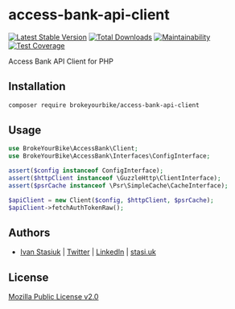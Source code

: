 # access-bank-api-client

[![Latest Stable Version](https://img.shields.io/github/v/release/brokeyourbike/access-bank-api-client-php)](https://github.com/brokeyourbike/access-bank-api-client-php/releases)
[![Total Downloads](https://poser.pugx.org/brokeyourbike/access-bank-api-client/downloads)](https://packagist.org/packages/brokeyourbike/access-bank-api-client)
[![Maintainability](https://api.codeclimate.com/v1/badges/67384c57dff9b7f47aa2/maintainability)](https://codeclimate.com/github/brokeyourbike/access-bank-api-client-php/maintainability)
[![Test Coverage](https://api.codeclimate.com/v1/badges/67384c57dff9b7f47aa2/test_coverage)](https://codeclimate.com/github/brokeyourbike/access-bank-api-client-php/test_coverage)

Access Bank API Client for PHP

## Installation

```bash
composer require brokeyourbike/access-bank-api-client
```

## Usage

```php
use BrokeYourBike\AccessBank\Client;
use BrokeYourBike\AccessBank\Interfaces\ConfigInterface;

assert($config instanceof ConfigInterface);
assert($httpClient instanceof \GuzzleHttp\ClientInterface);
assert($psrCache instanceof \Psr\SimpleCache\CacheInterface);

$apiClient = new Client($config, $httpClient, $psrCache);
$apiClient->fetchAuthTokenRaw();
```

## Authors
- [Ivan Stasiuk](https://github.com/brokeyourbike) | [Twitter](https://twitter.com/brokeyourbike) | [LinkedIn](https://www.linkedin.com/in/brokeyourbike) | [stasi.uk](https://stasi.uk)

## License
[Mozilla Public License v2.0](https://github.com/brokeyourbike/access-bank-api-client-php/blob/main/LICENSE)
